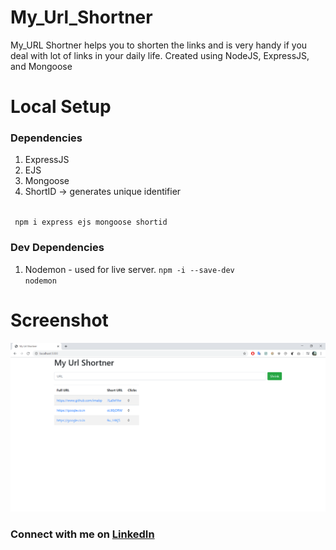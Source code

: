 # My_Url_Shortner
My_URL Shortner helps you to shorten the links and is very handy if you deal with lot of links in your daily life. Created using NodeJS, ExpressJS, and Mongoose

# Local Setup
### Dependencies
1. ExpressJS<br>
2. EJS
3. Mongoose
4. ShortID -> generates unique identifier
<code>
 npm i express ejs mongoose shortid
</code>

### Dev Dependencies
 1. Nodemon - used for live server.
 <code>npm -i --save-dev nodemon</code>
 
# Screenshot
![My_URL_Shortner](screenshot.PNG)

### Connect with me on <a href="https://www.linkedin.com/in/imabp">LinkedIn</a>
